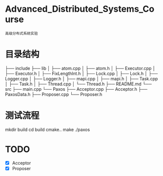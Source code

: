 # Advanced_Distributed_Systems_Course
    高级分布式系统实验

# 目录结构 

├── include
├── lib
│   ├── atom.cpp
│   ├── atom.h
│   ├── Executor.cpp
│   ├── Executor.h
│   ├── FixLengthInt.h
│   ├── Lock.cpp
│   ├── Lock.h
│   ├── Logger.cpp
│   ├── Logger.h
│   ├── mapi.cpp
│   ├── mapi.h
│   ├── Task.cpp
│   ├── Task.h
│   ├── Thread.cpp
│   └── Thread.h
├── README.md
└── src
    ├── main.cpp
    └── Paxos
        ├── Acceptor.cpp
        ├── Acceptor.h
        ├── PaxosData.h
        ├── Proposer.cpp
        └── Proposer.h

# 测试流程
mkdir build
cd build
cmake..
make
./paxos

# TODO
-[X] Acceptor
-[X] Proposer